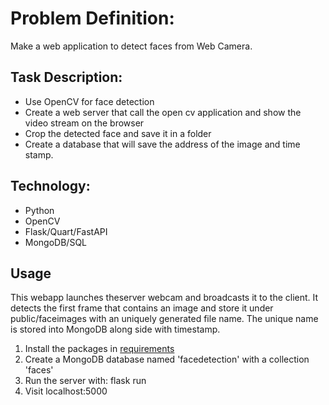 # Problem Definition:
Make a web application to detect faces from Web Camera.
## Task Description:
* Use OpenCV for face detection
* Create a web server that call the open cv application and show the video stream on the browser
* Crop the detected face and save it in a folder
* Create a database that will save the address of the image and time stamp.

## Technology:
* Python
* OpenCV
* Flask/Quart/FastAPI
* MongoDB/SQL

## Usage

This webapp launches theserver webcam and broadcasts it to the client. It detects the first frame that contains an image and store it under public/faceimages with an uniquely generated file name. The unique name is stored into MongoDB along side with timestamp.

1. Install the packages in [requirements](requirements.txt)
2. Create a MongoDB database named 'facedetection' with a collection 'faces'
3. Run the server with: flask run
4. Visit localhost:5000
